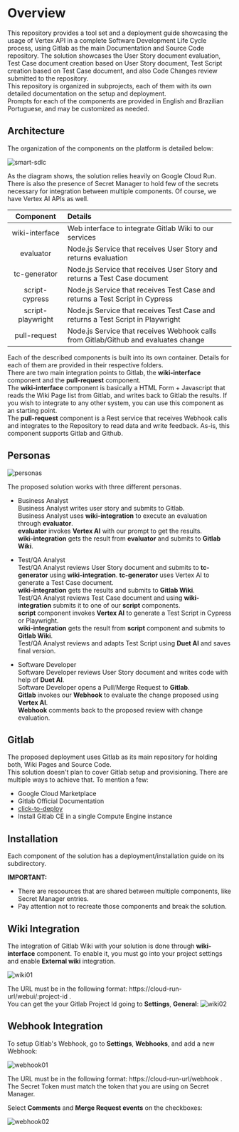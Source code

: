 # Overview

This repository provides a tool set and a deployment guide showcasing the usage of Vertex API in a complete Software Development Life Cycle process, using Gitlab as the main Documentation and Source Code repository.  The solution showcases the User Story document evaluation, Test Case document creation based on User Story document, Test Script creation based on Test Case document, and also Code Changes review submitted to the repository.  
This repository is organized in subprojects, each of them with its own detailed documentation on the setup and deployment.  
Prompts for each of the components are provided in English and Brazilian Portuguese, and may be customized as needed.

## Architecture

The organization of the components on the platform is detailed below:  

![smart-sdlc](img/architecture.png "Solution Architecture: smart-sdlc")

As the diagram shows, the solution relies heavily on Google Cloud Run. There is also the presence of Secret Manager to hold few of the secrets necessary for integration between multiple components. Of course, we have Vertex AI APIs as well.

| Component         | Details                                                                             |
|:-----------------:|:------------------------------------------------------------------------------------|
| wiki-interface    | Web interface to integrate Gitlab Wiki to our services                              |
| evaluator         | Node.js Service that receives User Story and returns evaluation                     |
| tc-generator      | Node.js Service that receives User Story and returns a Test Case document           |
| script-cypress    | Node.js Service that receives Test Case and returns a Test Script in Cypress        |
| script-playwright | Node.js Service that receives Test Case and returns a Test Script in Playwright     |
| pull-request      | Node.js Service that receives Webhook calls from Gitlab/Github and evaluates change |

Each of the described components is built into its own container. Details for each of them are provided in their respective folders.  
There are two main integration points to Gitlab, the **wiki-interface** component and the **pull-request** component.  
The **wiki-interface** component is basically a HTML Form + Javascript that reads the Wiki Page list from Gitlab, and writes back to Gitlab the results. If you wish to integrate to any other system, you can use this component as an starting point.  
The **pull-request** component is a Rest service that receives Webhook calls and integrates to the Repository to read data and write feedback. As-is, this component supports Gitlab and Github.

## Personas

![personas](img/personas.png "Personas: smart-sdlc")

The proposed solution works with three different personas.

* Business Analyst  
  Business Analyst writes user story and submits to Gitlab.  
  Business Analyst uses **wiki-integration** to execute an evaluation through **evaluator**.  
  **evaluator** invokes **Vertex AI** with our prompt to get the results.  
  **wiki-integration** gets the result from **evaluator** and submits to **Gitlab Wiki**.

* Test/QA Analyst  
  Test/QA Analyst reviews User Story document and submits to **tc-generator** using **wiki-integration**.
  **tc-generator** uses Vertex AI to generate a Test Case document.  
  **wiki-integration** gets the results and submits to **Gitlab Wiki**.  
  Test/QA Analyst reviews Test Case document and using **wiki-integration** submits it to one of our **script** components.  
  **script** component invokes **Vertex AI** to generate a Test Script in Cypress or Playwright.  
  **wiki-integration** gets the result from **script** component and submits to **Gitlab Wiki**.  
  Test/QA Analyst reviews and adapts Test Script using **Duet AI** and saves final version.

* Software Developer  
  Software Developer reviews User Story document and writes code with help of **Duet AI**.  
  Software Developer opens a Pull/Merge Request to **Gitlab**.  
  **Gitlab** invokes our **Webhook** to evaluate the change proposed using **Vertex AI**.  
  **Webhook** comments back to the proposed review with change evaluation.  

## Gitlab
The proposed deployment uses Gitlab as its main repository for holding both, Wiki Pages and Source Code.  
This solution doesn't plan to cover Gitlab setup and provisioning. There are multiple ways to achieve that. To mention a few:
* Google Cloud Marketplace
* Gitlab Official Documentation
* [click-to-deploy](https://github.com/GoogleCloudPlatform/click-to-deploy/tree/master/k8s/gitlab)
* Install Gitlab CE in a single Compute Engine instance

## Installation

Each component of the solution has a deployment/installation guide on its subdirectory.  

**IMPORTANT:** 
* There are resoources that are shared between multiple components, like Secret Manager entries.  
* Pay attention not to recreate those components and break the solution.

## Wiki Integration

The integration of Gitlab Wiki with your solution is done through **wiki-interface** component. To enable it, you must go into your project settings and enable **External wiki** integration.  

![wiki01](img/wiki01.png "External Wiki: smart-sdlc")

The URL must be in the following format: https://cloud-run-url/webui/:project-id .  
You can get the your Gitlab Project Id going to **Settings**, **General**:
![wiki02](img/wiki02.png "Project Id: smart-sdlc")

## Webhook Integration

To setup Gitlab's Webhook, go to **Settings**, **Webhooks**, and add a new Webhook:

![webhook01](img/webhook01.png "Webhook 01: smart-sdlc")

The URL must be in the following format: https://cloud-run-url/webhook .  
The Secret Token must match the token that you are using on Secret Manager.
  
Select **Comments** and **Merge Request events** on the checkboxes:  

![webhook02](img/webhook02.png "Webhook 02: smart-sdlc")
